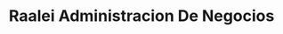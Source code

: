 ---
title: "Raalei Administracion De Negocios"
url: /toluca/raalei-administracion-de-negocios/
shop: comercio
---